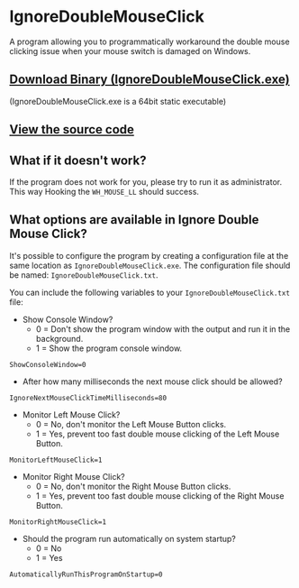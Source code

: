 # IgnoreDoubleMouseClick
A program allowing you to programmatically workaround the double mouse clicking issue when your mouse switch is damaged on Windows.

## [Download Binary (IgnoreDoubleMouseClick.exe)](https://github.com/HerMajestyDrMona/IgnoreDoubleMouseClick/releases/)
(IgnoreDoubleMouseClick.exe is a 64bit static executable)

## [View the source code](https://github.com/HerMajestyDrMona/IgnoreDoubleMouseClick/blob/main/IgnoreDoubleMouseClick/IgnoreDoubleMouseClick.cpp)

## What if it doesn't work?
If the program does not work for you, please try to run it as administrator. This way Hooking the `WH_MOUSE_LL` should success.

## What options are available in Ignore Double Mouse Click?
It's possible to configure the program by creating a configuration file at the same location as `IgnoreDoubleMouseClick.exe`. The configuration file should be named: `IgnoreDoubleMouseClick.txt`.

You can include the following variables to your `IgnoreDoubleMouseClick.txt` file:

- Show Console Window?
  - 0 = Don't show the program window with the output and run it in the background.
  - 1 = Show the program console window.
```
ShowConsoleWindow=0
```

- After how many milliseconds the next mouse click should be allowed?
```
IgnoreNextMouseClickTimeMilliseconds=80
```

- Monitor Left Mouse Click?
  - 0 = No, don't monitor the Left Mouse Button clicks.
  - 1 = Yes, prevent too fast double mouse clicking of the Left Mouse Button.
```
MonitorLeftMouseClick=1
```

- Monitor Right Mouse Click?
  - 0 = No, don't monitor the Right Mouse Button clicks.
  - 1 = Yes, prevent too fast double mouse clicking of the Right Mouse Button.

```
MonitorRightMouseClick=1
```

- Should the program run automatically on system startup? 
  - 0 = No
  - 1 = Yes
```
AutomaticallyRunThisProgramOnStartup=0
```
